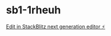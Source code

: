 # sb1-1rheuh

[Edit in StackBlitz next generation editor ⚡️](https://stackblitz.com/~/github.com/primemerchantapp/sb1-1rheuh)